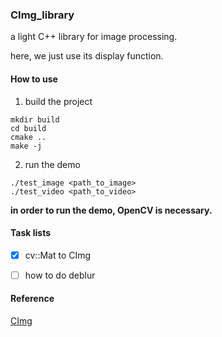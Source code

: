 ### CImg_library 
a light C++ library for image processing. 

here, we just use its display function. 

#### How to use 
1. build the project 
```
mkdir build 
cd build 
cmake .. 
make -j
```

2. run the demo 
```
./test_image <path_to_image>
./test_video <path_to_video>
```

**in order to run the demo, OpenCV is necessary.**

#### Task lists
- [x] cv::Mat to CImg  
- [ ] how to do deblur  


#### Reference   

[CImg](https://github.com/dtschump/CImg)